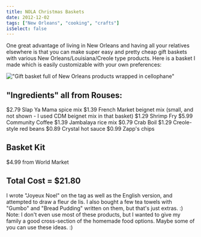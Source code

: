 ```yaml
---
title: NOLA Christmas Baskets
date: 2012-12-02
tags: ["New Orleans", "cooking", "crafts"]
isSelect: false
---
```


One great advantage of living in New Orleans and having all your relatives elsewhere is that you can make super easy and pretty cheap gift baskets with various New Orleans/Louisiana/Creole type products.  Here is a basket I made which is easily customizable with your own preferences:

!["Gift basket full of New Orleans products wrapped in cellophane"](/images/posts/xmas_basket.jpg)

## "Ingredients" all from Rouses:

$2.79  Slap Ya Mama spice mix
$1.39 French Market beignet mix (small, and not shown - I used CDM beignet mix in that basket)
$1.29 Shrimp Fry
$5.99 Community Coffee
$1.39 Jambalaya rice mix
$0.79 Crab Boil
$1.29 Creole-style red beans
$0.89 Crystal hot sauce
$0.99 Zapp's chips

## Basket Kit
$4.99 from World Market

## Total Cost = $21.80

I wrote "Joyeux Noel" on the tag as well as the English version, and attempted to draw a fleur de lis.  I also bought a few tea towels with "Gumbo" and "Bread Pudding" written on them, but that's just extras.  :)  Note:  I don't even use most of these products, but I wanted to give my family a good cross-section of the homemade food options.  Maybe some of you can use these ideas.  :)
